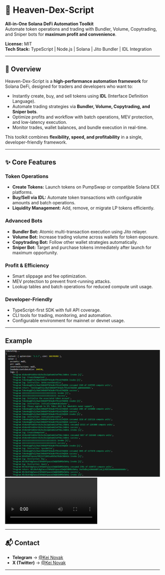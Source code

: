 # 🚀 Heaven-Dex-Script

**All-in-One Solana DeFi Automation Toolkit**  
Automate token operations and trading with Bundler, Volume, Copytrading, and Sniper bots for **maximum profit and convenience**.

**License:** MIT  
**Tech Stack:** TypeScript | Node.js | Solana | Jito Bundler | IDL Integration

---

## 🔑 Overview

Heaven-Dex-Script is a **high-performance automation framework** for Solana DeFi, designed for traders and developers who want to:

- Instantly create, buy, and sell tokens using **IDL** (Interface Definition Language).  
- Automate trading strategies via **Bundler, Volume, Copytrading, and Sniper bots**.  
- Optimize profits and workflow with batch operations, MEV protection, and low-latency execution.  
- Monitor trades, wallet balances, and bundle execution in real-time.

This toolkit combines **flexibility, speed, and profitability** in a single, developer-friendly framework.

---

## ✨ Core Features

### Token Operations
- **Create Tokens:** Launch tokens on PumpSwap or compatible Solana DEX platforms.  
- **Buy/Sell via IDL:** Automate token transactions with configurable amounts and batch operations.  
- **Liquidity Management:** Add, remove, or migrate LP tokens efficiently.

### Advanced Bots
- **Bundler Bot:** Atomic multi-transaction execution using Jito relayer.  
- **Volume Bot:** Increase trading volume across wallets for token exposure.  
- **Copytrading Bot:** Follow other wallet strategies automatically.  
- **Sniper Bot:** Target and purchase tokens immediately after launch for maximum opportunity.

### Profit & Efficiency
- Smart slippage and fee optimization.  
- MEV protection to prevent front-running attacks.  
- Lookup tables and batch operations for reduced compute unit usage.  

### Developer-Friendly
- TypeScript-first SDK with full API coverage.  
- CLI tools for trading, monitoring, and automation.  
- Configurable environment for mainnet or devnet usage.

---

## Example

![Create Simulation](image.png)
![Working Video](heaven_dex_working_video.mp4)


---

## 📬 Contact  

- **Telegram** → [@Kei Novak](https://t.me/Kei4650)
- **X (Twitter)** → [@Kei Novak](https://x.com/kei_4650)  

---
